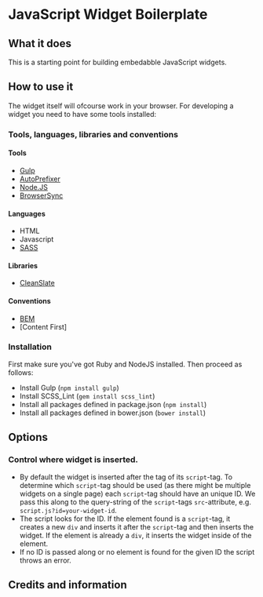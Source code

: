 # JavaScript Widget Boilerplate

## What it does

This is a starting point for building embedabble JavaScript widgets.

## How to use it

The widget itself will ofcourse work in your browser. For developing a widget you need to have some tools installed:

### Tools, languages, libraries and conventions

#### Tools
* [Gulp](http://gulpjs.com/)
* [AutoPrefixer](https://github.com/postcss/autoprefixer)
* [Node.JS](https://nodejs.org)
* [BrowserSync](browsersync.io)

#### Languages
* HTML
* Javascript
* [SASS](http://sass-lang.com/)

#### Libraries
* [CleanSlate](http://cleanslatecss.com)

#### Conventions
* [BEM](https://css-tricks.com/bem-101/)
* [Content First]

### Installation

First make sure you've got Ruby and NodeJS installed. Then proceed as follows:

* Install Gulp (`npm install gulp`)
* Install SCSS_Lint (`gem install scss_lint`)
* Install all packages defined in package.json (`npm install`)
* Install all packages defined in bower.json (`bower install`)

## Options

### Control where widget is inserted.

- By default the widget is inserted after the tag of its `script`-tag. To determine which `script`-tag should be used
(as there might be multiple widgets on a single page) each `script`-tag should have an unique ID. We pass this along to the query-string of the `script`-tags `src`-attribute, e.g. `script.js?id=your-widget-id`.
- The script looks for the ID. If the element found is a `script`-tag, it creates a new `div` and inserts it after the `script`-tag and then inserts the widget. If the element is already a `div`, it inserts the widget inside of the element.
- If no ID is passed along or no element is found for the given ID the script throws an error.

## Credits and information